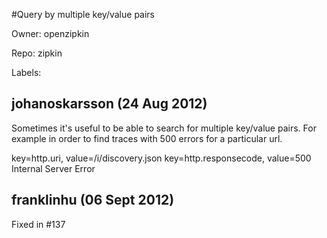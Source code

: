 #Query by multiple key/value pairs

Owner: openzipkin

Repo: zipkin

Labels: 

## johanoskarsson (24 Aug 2012)

Sometimes it's useful to be able to search for multiple key/value pairs. For example in order to find traces with 500 errors for a particular url.

key=http.uri, value=/i/discovery.json
key=http.responsecode, value=500 Internal Server Error


## franklinhu (06 Sept 2012)

Fixed in #137



